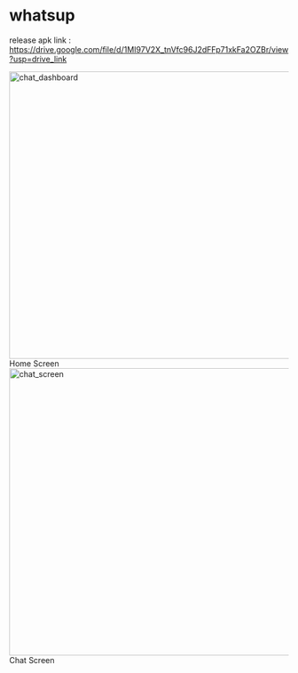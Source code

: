 # whatsup

release apk link : https://drive.google.com/file/d/1MI97V2X_tnVfc96J2dFFp71xkFa2OZBr/view?usp=drive_link

<img width="517" alt="chat_dashboard" src="https://github.com/harshkum99/whatsup/assets/122433517/fccc4b8e-1309-4755-af5a-7a5e52acc702">
Home Screen

<img width="517" alt="chat_screen" src="https://github.com/harshkum99/whatsup/assets/122433517/6a4baaa2-c713-455c-a042-90153e5b55e0">
Chat Screen


